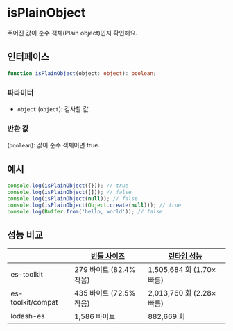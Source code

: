 # isPlainObject

주어진 값이 순수 객체(Plain object)인지 확인해요.

## 인터페이스

```typescript
function isPlainObject(object: object): boolean;
```

### 파라미터

- `object` (`object`): 검사할 값.

### 반환 값

(`boolean`): 값이 순수 객체이면 true.

## 예시

```typescript
console.log(isPlainObject({})); // true
console.log(isPlainObject([])); // false
console.log(isPlainObject(null)); // false
console.log(isPlainObject(Object.create(null))); // true
console.log(Buffer.from('hello, world')); // false
```

## 성능 비교

|                   | [번들 사이즈](../../bundle-size.md) | [런타임 성능](../../performance.md) |
| ----------------- | ----------------------------------- | ----------------------------------- |
| es-toolkit        | 279 바이트 (82.4% 작음)             | 1,505,684 회 (1.70× 빠름)           |
| es-toolkit/compat | 435 바이트 (72.5% 작음)             | 2,013,760 회 (2.28× 빠름)           |
| lodash-es         | 1,586 바이트                        | 882,669 회                          |
